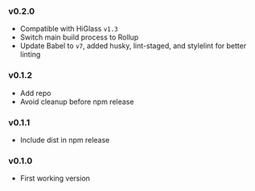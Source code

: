 ### v0.2.0

- Compatible with HiGlass `v1.3`
- Switch main build process to Rollup
- Update Babel to `v7`, added husky, lint-staged, and stylelint for better linting

### v0.1.2

- Add repo
- Avoid cleanup before npm release

### v0.1.1

- Include dist in npm release

### v0.1.0

- First working version
